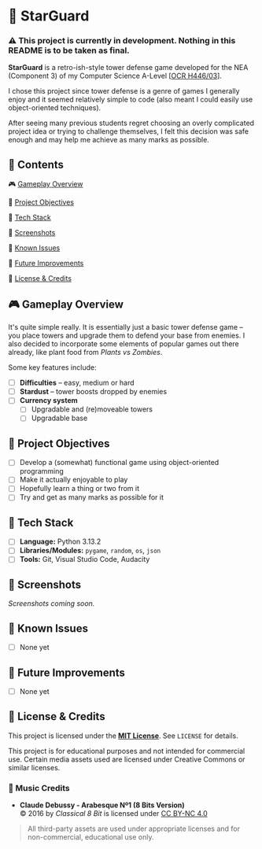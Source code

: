 # 💫 StarGuard

### ⚠️ This project is currently in development. Nothing in this README is to be taken as final.

**StarGuard** is a retro-ish-style tower defense game developed for the NEA (Component 3) of my Computer Science A-Level [[OCR H446/03](https://www.ocr.org.uk/Images/170844-specification-accredited-a-level-gce-computer-science-h446.pdf)].

I chose this project since tower defense is a genre of games I generally enjoy and it seemed relatively simple to code (also meant I could easily use object-oriented techniques). 

After seeing many previous students regret choosing an overly complicated project idea or trying to challenge themselves, I felt this decision was safe enough and may help me achieve as many marks as possible.

## 🧭 Contents

🎮 [Gameplay Overview](#-gameplay-overview)

🧠 [Project Objectives](#-project-objectives)

🧱 [Tech Stack](#-tech-stack)

📸 [Screenshots](#-screenshots)

🧩 [Known Issues](#-known-issues)

🎯 [Future Improvements](#-future-improvements)

📜 [License & Credits](#-license--credits)

## 🎮 Gameplay Overview

It's quite simple really. It is essentially just a basic tower defense game – you place towers and upgrade them to defend your base from enemies. I also decided to incorporate some elements of popular games out there already, like plant food from *Plants vs Zombies*.

Some key features include:

- [ ] **Difficulties** – easy, medium or hard  
- [ ] **Stardust** – tower boosts dropped by enemies  
- [ ] **Currency system**
  - [ ] Upgradable and (re)moveable towers
  - [ ] Upgradable base

## 🧠 Project Objectives

- [ ] Develop a (somewhat) functional game using object-oriented programming  
- [ ] Make it actually enjoyable to play  
- [ ] Hopefully learn a thing or two from it  
- [ ] Try and get as many marks as possible for it  

## 🧱 Tech Stack

- [ ] **Language:** Python 3.13.2  
- [ ] **Libraries/Modules:** `pygame`, `random`, `os`, `json`  
- [ ] **Tools:** Git, Visual Studio Code, Audacity  

## 📸 Screenshots

*Screenshots coming soon.*

## 🧩 Known Issues

- [ ] None yet  

## 🎯 Future Improvements

- [ ] None yet

## 📜 License & Credits

This project is licensed under the **[MIT License](https://github.com/rohxn-o/star-guard/blob/main/LICENSE)**. See `LICENSE` for details.  

This project is for educational purposes and not intended for commercial use. Certain media assets used are licensed under Creative Commons or similar licenses.

### 🎵 Music Credits

- **Claude Debussy - Arabesque Nº1 (8 Bits Version)**  
  © 2016 by *Classical 8 Bit* is licensed under [CC BY-NC 4.0](https://creativecommons.org/licenses/by-nc/4.0/)

> All third-party assets are used under appropriate licenses and for non-commercial, educational use only.
